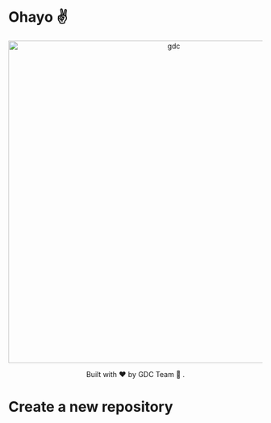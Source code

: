 # Ohayo ✌️


<dl>
	<p align="center">
		<img width="640" alt="gdc" src="../img/gdc_github_10fps.320x112.gif">
	</p>
  <p align="center">
		Built with ❤️ by GDC Team 🦄 .
	</p>
</dl>

# Create a new repository

<!-- If you need to create a new Terraform repository for a customer or a project, follow these steps :

- Create a new repository with and select the correct template according the Cloud Provider you need : Azure or AWS. You can also open the repository template and click on Use this template

- Define its name, but follow this convention : customer-project-[sub-project/extra-string]. If it is an internal project, set customer to teamwork. The objective of the convention is to let repositories owners the choice to create multiple repositories for a project or aggregate then under a single repository : For a project, you can have an environment by repository or create all your environment under one repository. It also makes easier to seek for all project for a specific customer. Here are some valids examples :
  - teamwork-app1
  - mycustomerA-landing-zone-network
  - mycustomerB-sap-dev

- Create it and then follow the template rules that are describe in your new project README.md file : you will setup branch rules and environment variables. -->
